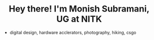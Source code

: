 <h1 align="center">Hey there! I'm Monish Subramani, UG at NITK</h1>

- digital design, hardware acclerators, photography, hiking, csgo 
  

